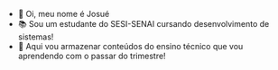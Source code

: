 - 👋 Oi, meu nome é Josué
- 📚 Sou um estudante do SESI-SENAI cursando desenvolvimento de sistemas!
- 👀 Aqui vou armazenar conteúdos do ensino técnico que vou aprendendo com o passar do trimestre!


<!---
Aguete/Aguete is a ✨ special ✨ repository because its `README.md` (this file) appears on your GitHub profile.
You can click the Preview link to take a look at your changes.
--->
